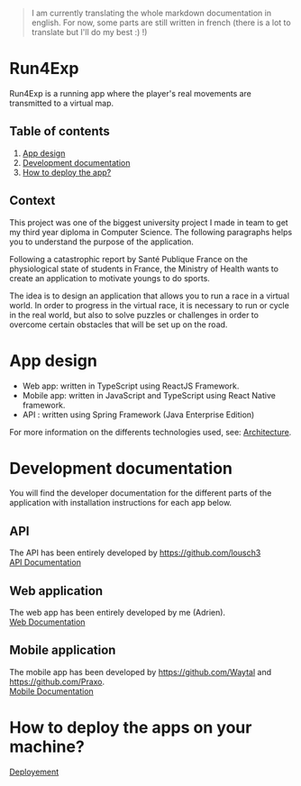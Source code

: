 > I am currently translating the whole markdown documentation in english. For now, some parts are still written in french (there is a lot to translate but I'll do my best :) !)

# Run4Exp

Run4Exp is a running app where the player's real movements are transmitted to a virtual map.

## Table of contents

1. [App design](#archi)
2. [Development documentation](#developer)
3. [How to deploy the app?](#deploy)

## Context

This project was one of the biggest university project I made in team to get my third year diploma in Computer Science. The following paragraphs helps you to understand the purpose of the application.

Following a catastrophic report by Santé Publique France on the physiological state of students in France, the Ministry of Health wants to create an application to motivate youngs to do sports. 

The idea is to design an application that allows you to run a race in a virtual world. In order to progress in the virtual race, it is necessary to run or cycle in the real world, but also to solve puzzles or challenges in order to overcome certain obstacles that will be set up on the road.

# App design <a name="archi" ></a>

* Web app: written in TypeScript using ReactJS Framework.
* Mobile app: written in JavaScript and TypeScript using React Native framework.
* API : written using Spring Framework (Java Enterprise Edition)

For more information on the differents technologies used, see: [Architecture](./Documentation/architecture.md).

# Development documentation <a name="developer" ></a>

You will find the developer documentation for the different parts of the application with installation instructions for each app below.

## API

The API has been entirely developed by https://github.com/lousch3  
[API Documentation](./Documentation/api.md)

## Web application

The web app has been entirely developed by me (Adrien).  
[Web Documentation](./Documentation/web.md)

## Mobile application

The mobile app has been developed by https://github.com/Waytal and https://github.com/Praxo.  
[Mobile Documentation](./Documentation/mobile.md)

# How to deploy the apps on your machine? <a name="deploy" ></a>

[Deployement](./Documentation/d%C3%A9ploiement.md)
